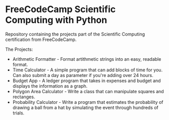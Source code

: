 # FreeCodeCamp Scientific Computing with Python

Repository containing the projects part of the Scientific Computing certification from FreeCodeCamp.

The Projects:

- Arithmetic Formatter - Format artithmetic strings into an easy, readable format.
- Time Calculator - A simple program that can add blocks of time for you. Can also submit a day as parameter if you're adding over 24 hours.
- Budget App - A ledger program that takes in expenses and budget and displays the information as a graph.
- Polygon Area Calculator - Write a class that can manipulate squares and rectanges.
- Probability Calculator - Write a program that estimates the probability of drawing a ball from a hat by simulating the event through hundreds of trials.
